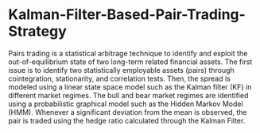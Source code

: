 # Kalman-Filter-Based-Pair-Trading-Strategy

Pairs trading is a statistical arbitrage technique to identify and exploit the out-of-equilibrium state of two long-term related financial assets. The first issue is to identify two statistically employable assets (pairs) through cointegration, stationarity, and correlation tests. Then, the spread is modeled using a linear state space model such as the Kalman filter (KF) in different market regimes. The bull and bear market regimes are identified using a probabilistic graphical model such as the Hidden Markov Model (HMM). Whenever a significant deviation from the mean is observed, the pair is traded using the hedge ratio calculated through the Kalman Filter.
